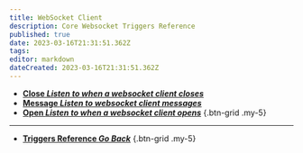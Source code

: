 ```yaml
---
title: WebSocket Client
description: Core Websocket Triggers Reference
published: true
date: 2023-03-16T21:31:51.362Z
tags: 
editor: markdown
dateCreated: 2023-03-16T21:31:51.362Z
---
```


- [<i class="mdi mdi-server-network-off primary--text"></i> **Close *Listen to when a websocket client closes***](/Triggers/Core/WebSocket/Client/Close)
- [<i class="mdi mdi-message-text primary--text"></i> **Message *Listen to websocket client messages***](/Triggers/Core/WebSocket/Client/Message)
- [<i class="mdi mdi-server-network primary--text"></i> **Open *Listen to when a websocket client opens***](/Triggers/Core/WebSocket/Client/Open)
{.btn-grid .my-5}

---

- [<i class="mdi mdi-chevron-left"></i>**Triggers Reference *Go Back***](/Triggers)
{.btn-grid .my-5}